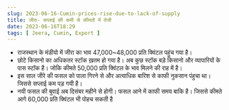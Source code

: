 ```yaml
---
slug: 2023-06-16-Cumin-prices-rise-due-to-lack-of-supply
title: जीरा- सप्लाई की कमी से कीमतों में तेजी 
date: 2023-06-16T18:29
tags: [ Jeera, Cumin, Export ] 
---
```

- राजस्थान के मंडीयो में जीरा का भाव 47,000~48,000 प्रति क्विंटल पहुंच गया है। 
- छोटे किसानो का अधिकतर स्टॉक ख़तम हो गया है। अब कुछ स्टॉक बड़े किसानो और व्यापारियों के पास स्टॉक है। जोकि कीमते 50,000 प्रति क्विंटल के भाव मिलने की राह में है। 
- इस साल जीरे की फसल को पाला गिरने से और अत्याधिक बारिश से काफी नुकसान पंहुचा था। जिससे सप्लाई कम पड़ गयी है। 
- नयी फसल की बुवाई अब दिसंबर महीने से होगी। फसल आने में काफी समय बाकि है। जिससे कीमते आगे 60,000 प्रति क्विंटल भी पोहच सकती है 

